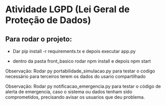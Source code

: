 # Atividade LGPD (Lei Geral de Proteção de Dados)

## Para rodar o projeto:

- Dar pip install -r requirements.tx e depois executar app.py

- dentro da pasta front_basico rodar npm install e depois npm start

Observação: Rodar py portabilidade_simulacao.py para testar o codigo necessário para terceiros terem os dados do usario compartilhado

Observação: Rodar py notificacao_emergencia.py para testar o código de alerta de emergencia, caso o sistema ou dados tenham sido comprometidos, precisando avisar os usuarios que deu problema.
